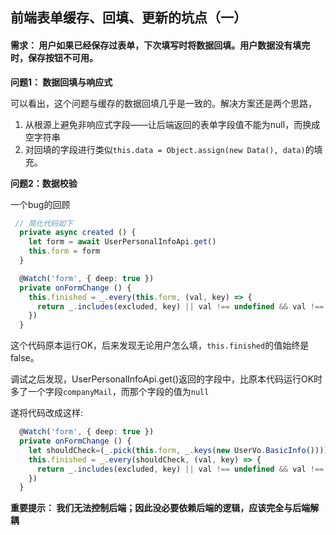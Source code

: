 ## 前端表单缓存、回填、更新的坑点（一）

#### 需求： 用户如果已经保存过表单，下次填写时将数据回填。用户数据没有填完时，保存按钮不可用。

**问题1： 数据回填与响应式**

可以看出，这个问题与缓存的数据回填几乎是一致的。解决方案还是两个思路，

1. 从根源上避免非响应式字段——让后端返回的表单字段值不能为null，而换成空字符串
2. 对回填的字段进行类似`this.data = Object.assign(new Data(), data)`的填充。

**问题2：数据校验**

一个bug的回顾

```typescript
 // 简化代码如下
  private async created () {
    let form = await UserPersonalInfoApi.get()
    this.form = form
  }

  @Watch('form', { deep: true })
  private onFormChange () {
    this.finished = _.every(this.form, (val, key) => {
      return _.includes(excluded, key) || val !== undefined && val !== ''
    })
  }
```

这个代码原本运行OK，后来发现无论用户怎么填，`this.finished`的值始终是false。

调试之后发现，UserPersonalInfoApi.get()返回的字段中，比原本代码运行OK时多了一个字段`companyMail`，而那个字段的值为`null`

遂将代码改成这样:

```typescript
  @Watch('form', { deep: true })
  private onFormChange () {
    let shouldCheck=(_.pick(this.form, _.keys(new UserVo.BasicInfo())))	// 提取需要检查的字段
    this.finished = _.every(shouldCheck, (val, key) => {
      return _.includes(excluded, key) || val !== undefined && val !== ''
    })
  }
```

**重要提示： 我们无法控制后端；因此没必要依赖后端的逻辑，应该完全与后端解耦**

